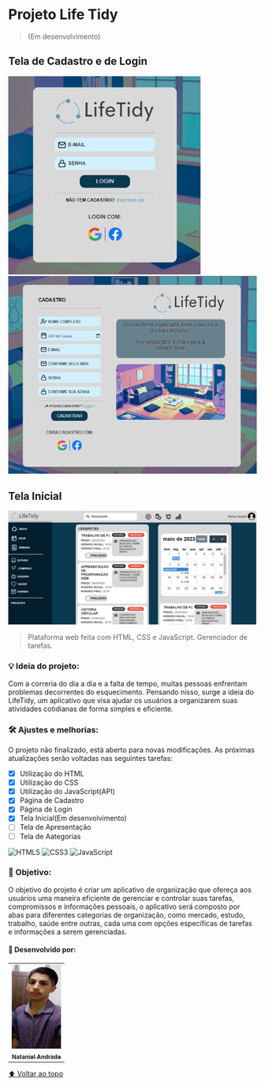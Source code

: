 # Projeto Life Tidy
> (Em desenvolvimento)

## Tela de Cadastro e de Login
<img src="./screenshots/login.png" width="390px" alt="screenshots-Login" > <img src="./screenshots/Cadastro.png" height="400px" width="510px"  alt="screenshots-Cadastro" >

## Tela Inicial
<img src="./screenshots/TelaInicial.png" alt="screenshots-Tela-Inicial" >

> Plataforma web feita com HTML, CSS e JavaScript. Gerenciador de tarefas.

### 💡 Ideia do projeto:

Com a correria do dia a dia e a falta de tempo, muitas pessoas enfrentam problemas decorrentes do esquecimento. Pensando nisso, surge a ideia do LifeTidy, um aplicativo que visa ajudar os usuários a organizarem suas atividades cotidianas de forma simples e eficiente.

### 🛠️ Ajustes e melhorias:

O projeto não finalizado, está aberto para novas modificações. As próximas atualizações serão voltadas nas seguintes tarefas:

- [x] Utilização do HTML 
- [x] Utilização do CSS
- [X] Utilização do JavaScript(API)
- [x] Página de Cadastro 
- [x] Página de Login
- [x] Tela Inicial(Em desenvolvimento)
- [ ] Tela de Apresentação
- [ ] Tela de Aategorias

![HTML5](https://img.shields.io/badge/HTML5-E34F26?style=for-the-badge&logo=html5&logoColor=white)
![CSS3](https://img.shields.io/badge/CSS3-1572B6?style=for-the-badge&logo=css3&logoColor=white)
![JavaScript](https://img.shields.io/badge/JavaScript-F7DF1E?style=for-the-badge&logo=javascript&logoColor=black)

### 🎯 Objetivo:

O objetivo do projeto é criar um aplicativo de organização que ofereça aos usuários uma maneira eficiente de gerenciar e controlar suas tarefas, compromissos e informações pessoais, o aplicativo será composto por abas para diferentes categorias de organização, como mercado, estudo, trabalho, saúde entre outras, cada uma com opções específicas de tarefas e informações a serem gerenciadas.

#### 🤝 Desenvolvido por:

<table>
  <tr>
    <td align="center">
      <a href="https://www.linkedin.com/in/jose-nataniel/">
        <img src="https://raw.githubusercontent.com/Niel-Andrade/Project-Who-am-i/Master/assets/niel.jpg" width="100px;" height="170px" alt="my-photo"/><br>
        <sub>
          <b>Nataniel Andrade</b>
        </sub>
      </a>
  </tr>
</table>


[⬆ Voltar ao topo](#projeto-life-tidy)<br>
